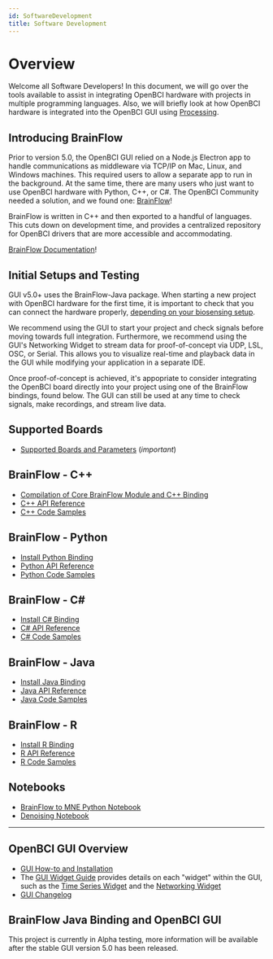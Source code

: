 ```yaml
---
id: SoftwareDevelopment
title: Software Development
---
```

# Overview

Welcome all Software Developers! In this document, we will go over the tools available to assist in integrating OpenBCI hardware with projects in multiple programming languages. Also, we will briefly look at how OpenBCI hardware is integrated into the OpenBCI GUI using [Processing](https://en.wikipedia.org/wiki/Processing_(programming_language)).

## Introducing BrainFlow

Prior to version 5.0, the OpenBCI GUI relied on a Node.js Electron app to handle communications as middleware via TCP/IP on Mac, Linux, and Windows machines. This required users to allow a separate app to run in the background. At the same time, there are many users who just want to use OpenBCI hardware with Python, C++, or C#. The OpenBCI Community needed a solution, and we found one: [BrainFlow](https://brainflow.readthedocs.io/en/stable/index.html)!

BrainFlow is written in C++ and then exported to a handful of languages. This cuts down on development time, and provides a centralized repository for OpenBCI drivers that are more accessible and accommodating.

[BrainFlow Documentation](https://brainflow.readthedocs.io/en/stable/index.html)!

## Initial Setups and Testing

GUI v5.0+ uses the BrainFlow-Java package. When starting a new project with OpenBCI hardware for the first time, it is important to check that you can connect the hardware properly, [depending on your biosensing setup](ForDevelopersLanding#biosensing-setups). 

We recommend using the GUI to start your project and check signals before moving towards full integration. Furthermore, we recommend using the GUI's Networking Widget to stream data for proof-of-concept via UDP, LSL, OSC, or Serial. This allows you to visualize real-time and playback data in the GUI while modifying your application in a separate IDE.

Once proof-of-concept is achieved, it's appopriate to consider integrating the OpenBCI board directly into your project using one of the BrainFlow bindings, found below. The GUI can still be used at any time to check signals, make recordings, and stream live data.

## Supported Boards

-   [Supported Boards and Parameters](https://brainflow.readthedocs.io/en/stable/SupportedBoards.html#supported-boards) (_important_)

## BrainFlow - C++

-   [Compilation of Core BrainFlow Module and C++ Binding](https://brainflow.readthedocs.io/en/stable/BuildBrainFlow.html#compilation-of-core-module-and-c-binding)
-   [C++ API Reference](https://brainflow.readthedocs.io/en/stable/UserAPI.html#c-api-reference)
-   [C++ Code Samples](https://brainflow.readthedocs.io/en/stable/Examples.html#id1)

## BrainFlow - Python

-   [Install Python Binding](https://brainflow.readthedocs.io/en/stable/BuildBrainFlow.html#python)
-   [Python API Reference](https://brainflow.readthedocs.io/en/stable/UserAPI.html#python-api-reference)
-   [Python Code Samples](https://brainflow.readthedocs.io/en/stable/Examples.html#python)

## BrainFlow - C#

-   [Install C# Binding](https://brainflow.readthedocs.io/en/stable/BuildBrainFlow.html#c)
-   [C# API Reference](https://brainflow.readthedocs.io/en/stable/UserAPI.html#id1)
-   [C# Code Samples](https://brainflow.readthedocs.io/en/stable/Examples.html#c)

## BrainFlow - Java

-   [Install Java Binding](https://brainflow.readthedocs.io/en/stable/BuildBrainFlow.html#java)
-   [Java API Reference](https://brainflow.readthedocs.io/en/stable/UserAPI.html#java-api-reference)
-   [Java Code Samples](https://brainflow.readthedocs.io/en/stable/Examples.html#java)

## BrainFlow - R

-   [Install R Binding](https://brainflow.readthedocs.io/en/stable/BuildBrainFlow.html#r)
-   [R API Reference](https://brainflow.readthedocs.io/en/stable/UserAPI.html#r-api-reference)
-   [R Code Samples](https://brainflow.readthedocs.io/en/stable/Examples.html#r)

## Notebooks

-   [BrainFlow to MNE Python Notebook](https://brainflow.readthedocs.io/en/stable/notebooks/brainflow_mne.html)
-   [Denoising Notebook](https://brainflow.readthedocs.io/en/stable/notebooks/denoising.html)

* * *

## OpenBCI GUI Overview

-   [GUI How-to and Installation](Software/OpenBCISoftware/01-OpenBCI_GUI.md)
-   The [GUI Widget Guide](Software/OpenBCISoftware/GUIWidgets) provides details on each "widget" within the GUI, such as the [Time Series Widget](../Software/OpenBCISoftware/GUIWidgets#time-series) and the [Networking Widget](../Software/OpenBCISoftware/GUIWidgets#networking)
-   [GUI Changelog](https://github.com/OpenBCI/OpenBCI_GUI/blob/master/CHANGELOG.md)

## BrainFlow Java Binding and OpenBCI GUI

This project is currently in Alpha testing, more information will be available after the stable GUI version 5.0 has been released.
